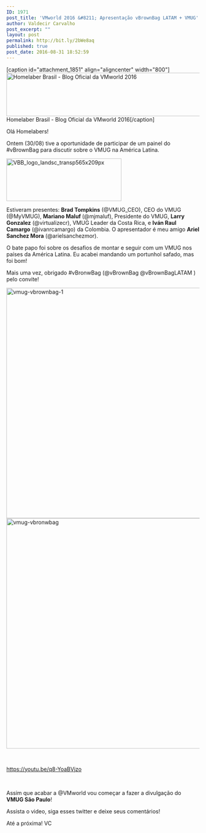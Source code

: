 ```yaml
---
ID: 1971
post_title: 'VMworld 2016 &#8211; Apresentação vBrownBag LATAM + VMUG'
author: Valdecir Carvalho
post_excerpt: ""
layout: post
permalink: http://bit.ly/2bWe8aq
published: true
post_date: 2016-08-31 18:52:59
---
```

[caption id="attachment_1851" align="aligncenter" width="800"]<img class="wp-image-1851" src="http://homelaber.com.br/site/wp-content/uploads/2016/08/vmworld-2016-official-blogger-banner-long.png" alt="Homelaber Brasil - Blog Oficial da VMworld 2016" width="800" height="113" /> Homelaber Brasil - Blog Oficial da VMworld 2016[/caption]

Olá Homelabers!

Ontem (30/08) tive a oportunidade de participar de um painel do #vBrownBag para discutir sobre o VMUG na América Latina.

<a href="http://vbrownbag.com/" target="_blank"><img class="aligncenter wp-image-1986 size-medium" src="http://homelaber.com.br/site/wp-content/uploads/2016/08/VBB_logo_landsc_transp565x209px-300x111.png" alt="VBB_logo_landsc_transp565x209px" width="300" height="111" /></a>

Estiveram presentes: <strong>Brad Tompkins</strong> (@VMUG_CEO), CEO do VMUG (@MyVMUG), <strong>Mariano Maluf </strong>(@mjmaluf), Presidente do VMUG, <strong>Larry Gonzalez</strong> (@virtualizecr), VMUG Leader da Costa Rica, e <strong>Iván Raul Camargo</strong> (@ivanrcamargo) da Colombia. O apresentador é meu amigo <strong>Ariel Sanchez Mora</strong> (@arielsanchezmor).

O bate papo foi sobre os desafios de montar e seguir com um VMUG nos países da América Latina. Eu acabei mandando um portunhol safado, mas foi bom!

Mais uma vez, obrigado #vBronwBag (@vBrownBag @vBrownBagLATAM ) pelo convite!

<img class="aligncenter wp-image-1984" src="http://homelaber.com.br/site/wp-content/uploads/2016/08/vmug-vbrownbag-1.jpg" alt="vmug-vbrownbag-1" width="800" height="600" />

<img class="aligncenter wp-image-1985" src="http://homelaber.com.br/site/wp-content/uploads/2016/08/vmug-vbronwbag.jpg" alt="vmug-vbronwbag" width="800" height="600" />

&nbsp;

<!--more-->

https://youtu.be/q8-YoaBVjzo

&nbsp;

Assim que acabar a @VMworld vou começar a fazer a divulgação do <strong>VMUG São Paulo</strong>!

Assista o video, siga esses twitter e deixe seus comentários!

Até a próxima!
VC